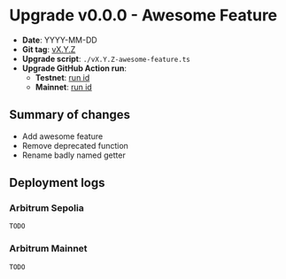 # Upgrade v0.0.0 - Awesome Feature

- **Date**: YYYY-MM-DD
- **Git tag**: [vX.Y.Z](https://github.com/iExecBlockchainComputing/PoCo/releases/tag/<tag>)
- **Upgrade script**: `./vX.Y.Z-awesome-feature.ts`
- **Upgrade GitHub Action run**:
    - **Testnet**: [run id](https://github.com/iExecBlockchainComputing/PoCo/actions/runs/<runId>)
    - **Mainnet**: [run id](https://github.com/iExecBlockchainComputing/PoCo/actions/runs/<runId>)

## Summary of changes

- Add awesome feature
- Remove deprecated function
- Rename badly named getter

## Deployment logs

### Arbitrum Sepolia

```
TODO
```

### Arbitrum Mainnet

```
TODO
```

